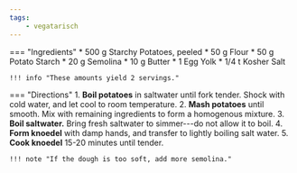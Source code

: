 ```yaml
---
tags:
    - vegatarisch
---
```

=== "Ingredients"
    * 500 g Starchy Potatoes, peeled
    * 50 g Flour
    * 50 g Potato Starch
    * 20 g Semolina
    * 10 g Butter
    * 1 Egg Yolk
    * 1/4 t Kosher Salt

    !!! info "These amounts yield 2 servings."

=== "Directions"
    1. **Boil potatoes** in saltwater until fork tender. Shock with cold water, and let cool to room temperature.
    2. **Mash potatoes** until smooth. Mix with remaining ingredients to form a homogenous mixture.
    3. **Boil saltwater.** Bring fresh saltwater to simmer---do not allow it to boil.
    4. **Form knoedel** with damp hands, and transfer to lightly boiling salt water.
    5. **Cook knoedel** 15-20 minutes until tender.

    !!! note "If the dough is too soft, add more semolina."

[^gutekueche]:
    ["Erdäpfelknödel.](https://www.gutekueche.at/erdaepfelknoedel-rezept-2153)
    *Gute Kueche.*
    27 Februar 2015.
[^oberndorfer]:
    {{ cite.oberndorfer_knödel }} 26-7.
[^gerykocht]:
    Remias, Frankie.
    ["Waldviertlerknödel - das Original."](https://www.youtube.com/watch?v=pX3jKBJj2F8)
    *Gery-Kocht -das Beste ganz einfach.*
    2 November 2017.
